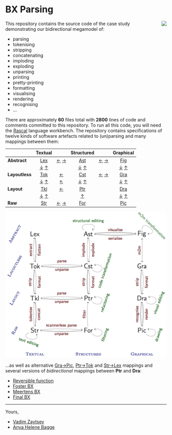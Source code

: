 BX Parsing
==========

<img align="right" src="http://grammarware.github.io/logos/bx.200.png"/>
This repository contains the source code of the case study demonstrating our bidirectional megamodel of:

* parsing
* tokenising
* stripping
* concatenating
* imploding
* exploding
* unparsing
* printing
* pretty-printing
* formatting
* visualising
* rendering
* recognising
* ...

There are approximately **60** files total with **2800** lines of code and comments committed to this repository. To run all this code, you will need the [Rascal](http://www.rascal-mpl.org/start/) language workbench. The repository contains specifications of twelve kinds of software artefacts related to (un)parsing and many mappings between them:


&nbsp; | Textual | | Structured | | Graphical
|:----- |:-----:|:-----:|:-----:|:-----:|:-----:|
**Abstract** | [Lex](https://github.com/grammarware/bx-parsing/blob/master/doc/Lex.md) | [←](https://github.com/grammarware/bx-parsing/blob/master/doc/Ast2Lex.md) [→](https://github.com/grammarware/bx-parsing/blob/master/doc/Lex2Ast.md) | [Ast](https://github.com/grammarware/bx-parsing/blob/master/doc/Ast.md) | [←](https://github.com/grammarware/bx-parsing/blob/master/doc/Fig2Ast.md) [→](https://github.com/grammarware/bx-parsing/blob/master/doc/Ast2Fig.md) | [Fig](https://github.com/grammarware/bx-parsing/blob/master/doc/Fig.md)
&nbsp; | [↓](https://github.com/grammarware/bx-parsing/blob/master/doc/Lex2Tok.md) [↑](https://github.com/grammarware/bx-parsing/blob/master/doc/Tok2Lex.md) | | [↓](https://github.com/grammarware/bx-parsing/blob/master/doc/Ast2Cst.md) [↑](https://github.com/grammarware/bx-parsing/blob/master/doc/Cst2Ast.md) | | [↓](https://github.com/grammarware/bx-parsing/blob/master/doc/Fig2Gra.md) [↑](https://github.com/grammarware/bx-parsing/blob/master/doc/Gra2Fig.md)
**Layoutless** | [Tok](https://github.com/grammarware/bx-parsing/blob/master/doc/Tok.md) | [←](https://github.com/grammarware/bx-parsing/blob/master/doc/Cst2Tok.md) | [Cst](https://github.com/grammarware/bx-parsing/blob/master/doc/Cst.md) | [←](https://github.com/grammarware/bx-parsing/blob/master/doc/Gra2Cst.md) [→](https://github.com/grammarware/bx-parsing/blob/master/doc/Cst2Gra.md) | [Gra](https://github.com/grammarware/bx-parsing/blob/master/doc/Gra.md)
&nbsp; | [↓](https://github.com/grammarware/bx-parsing/blob/master/doc/Tok2Tkl.md) [↑](https://github.com/grammarware/bx-parsing/blob/master/doc/Tkl2Tok.md) | [↖](https://github.com/grammarware/bx-parsing/blob/master/doc/Ptr2Tok.md) | [↓](https://github.com/grammarware/bx-parsing/blob/master/doc/Cst2Ptr.md) [↑](https://github.com/grammarware/bx-parsing/blob/master/doc/Ptr2Cst.md) | | [↓](https://github.com/grammarware/bx-parsing/blob/master/doc/Gra2Dra.md) [↑](https://github.com/grammarware/bx-parsing/blob/master/doc/Dra2Gra.md)
**Layout** | [Tkl](https://github.com/grammarware/bx-parsing/blob/master/doc/Tkl.md) | [←](https://github.com/grammarware/bx-parsing/blob/master/doc/Ptr2Tkl.md) | [Ptr](https://github.com/grammarware/bx-parsing/blob/master/doc/Ptr.md) | | [Dra](https://github.com/grammarware/bx-parsing/blob/master/doc/Dra.md)
&nbsp; | [↓](https://github.com/grammarware/bx-parsing/blob/master/doc/Tkl2Str.md) [↑](https://github.com/grammarware/bx-parsing/blob/master/doc/Str2Tkl.md) | | [↑](https://github.com/grammarware/bx-parsing/blob/master/doc/For2Ptr.md)  | | [↓](https://github.com/grammarware/bx-parsing/blob/master/doc/Dra2Pic.md) [↑](https://github.com/grammarware/bx-parsing/blob/master/doc/Pic2Dra.md)
**Raw** | [Str](https://github.com/grammarware/bx-parsing/blob/master/doc/Str.md) | [←](https://github.com/grammarware/bx-parsing/blob/master/doc/For2Str.md) [→](https://github.com/grammarware/bx-parsing/blob/master/doc/Str2For.md) | [For](https://github.com/grammarware/bx-parsing/blob/master/doc/For.md) | | [Pic](https://github.com/grammarware/bx-parsing/blob/master/doc/Pic.md)

![Megamodel](https://github.com/grammarware/bx-parsing/raw/master/megamodel.png)

...as well as alternative [Gra→Pic](https://github.com/grammarware/bx-parsing/blob/master/doc/Gra2Pic.md), [Ptr→Tok](https://github.com/grammarware/bx-parsing/blob/master/doc/Ptr2Tok.md) and [Str→Lex](https://github.com/grammarware/bx-parsing/blob/master/doc/Str2Lex.md) mappings and several versions of *bidirectional* mappings between **Ptr** and **Dra**:
* [Reversible function](https://github.com/grammarware/bx-parsing/blob/master/src/bridges/ptrdra/Reversible.rsc)
* [Foster BX](https://github.com/grammarware/bx-parsing/blob/master/src/bridges/ptrdra/Foster.rsc)
* [Meertens BX](https://github.com/grammarware/bx-parsing/blob/master/src/bridges/ptrdra/Meertens.rsc)
* [Final BX](https://github.com/grammarware/bx-parsing/blob/master/src/bridges/ptrdra/Final.rsc)

---
Yours,
* [Vadim Zaytsev](http://grammarware.net)
* [Anya Helene Bagge](http://www.ii.uib.no/~anya/)

